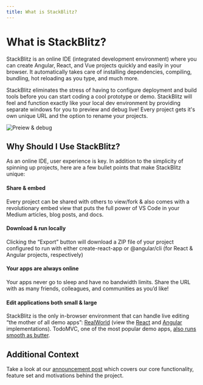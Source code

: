 ```yaml
---
title: What is StackBlitz?
---
```


# What is StackBlitz?

StackBlitz is an online IDE (integrated development environment) where you can create Angular, React, and Vue projects quickly and easily in your browser. It automatically takes care of installing dependencies, compiling, bundling, hot reloading as you type, and much more.

StackBlitz eliminates the stress of having to configure deployment and build tools before you can start coding a cool prototype or demo. StackBlitz will feel and function exactly like your local dev environment by providing separate windows for you to preview and debug live! Every project gets it's own unique URL and the option to rename your projects.

![Preiew & debug](https://miro.medium.com/max/2000/1*O4pHdrbL-LUPKSktS0XxRA.gif)

## Why Should I Use StackBlitz?

As an online IDE, user experience is key. In addition to the simplicity of spinning up projects, here are a few bullet points that make StackBlitz unique:

#### Share & embed
Every project can be shared with others to view/fork & also comes with a revolutionary embed view that puts the full power of VS Code in your Medium articles, blog posts, and docs.

#### Download & run locally
Clicking the “Export” button will download a ZIP file of your project configured to run with either create-react-app or @angular/cli (for React & Angular projects, respectively)

#### Your apps are always online
Your apps never go to sleep and have no bandwidth limits. Share the URL with as many friends, colleagues, and communities as you’d like!

#### Edit applications both small & large
StackBlitz is the only in-browser environment that can handle live editing “the mother of all demo apps”: [RealWorld](https://github.com/gothinkster/realworld) (view the [React](https://stackblitz.com/edit/react-redux-realworld) and [Angular](https://stackblitz.com/edit/angular-realworld) implementations). TodoMVC, one of the most popular demo apps, [also runs smooth as butter](https://stackblitz.com/edit/react-redux-todomvc).

## Additional Context
Take a look at our [announcement post](https://medium.com/@ericsimons/stackblitz-online-vs-code-ide-for-angular-react-7d09348497f4) which covers our core functionality, feature set and motivations behind the project.